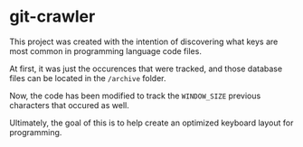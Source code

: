 # git-crawler

This project was created with the intention of
discovering what keys are most common in programming language
code files.

At first, it was just the occurences that were tracked,
and those database files can be located in the `/archive` folder.

Now, the code has been modified to track the `WINDOW_SIZE` previous
characters that occured as well.

Ultimately, the goal of this is to help create an optimized
keyboard layout for programming.
